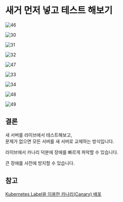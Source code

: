 # 새거 먼저 넣고 테스트 해보기

![46](./../image/46.png)

![30](./../image/30.png)

![31](./../image/31.png)

![32](./../image/32.png)

![47](./../image/47.png)

![33](./../image/33.png)

![34](./../image/34.png)

![48](./../image/48.png)

![49](./../image/49.png)

## 결론

새 서버를 라이브에서 테스트해보고,  
문제가 없으면 모든 서버를 새 서버로 교체하는 방식입니다.

라이브에서 카나리 덕분에 장애를 빠르게 파악할 수 있습니다.

큰 장애를 사전에 방지할 수 있습니다.

## 참고

[Kubernetes Label을 이용한 카나리(Canary) 배포](https://arisu1000.tistory.com/27842)
